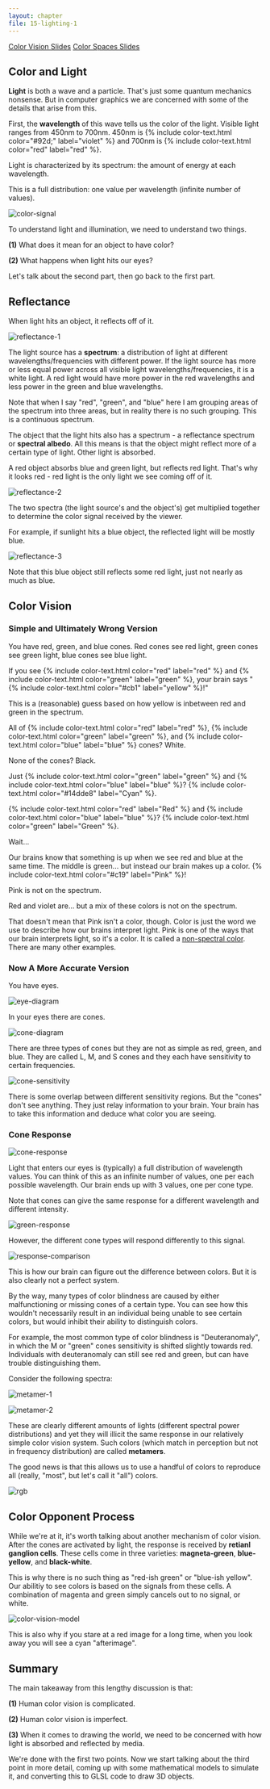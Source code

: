 ```yaml
---
layout: chapter
file: 15-lighting-1
---
```


<a href="https://docs.google.com/presentation/d/1h7SDIqSg65Dhmk5JUjy2eDYeFzDlshwJR6g7AbW9rzs/edit?usp=sharing" class="btn btn-info">Color Vision Slides</a>
<a href="https://docs.google.com/presentation/d/1HOH6K5gQsiKgZ8JCTKvI9qUXOKuzuGs4Mef0cGv-tYQ/edit?usp=sharing" class="btn btn-info">Color Spaces Slides</a>

## Color and Light

**Light** is both a wave and a particle.
That's just some quantum mechanics nonsense.
But in computer graphics we are concerned with some of the details that arise from this.

First, the **wavelength** of this wave tells us the color of the light.
Visible light ranges from 450nm to 700nm.
450nm is {% include color-text.html color="#92d;" label="violet" %} and 700nm is {% include color-text.html color="red" label="red" %}.

Light is characterized by its spectrum: the amount of energy at each wavelength.

This is a full distribution: one value per wavelength (infinite number of values).

![color-signal](15-figure-color-signal.png)

To understand light and illumination, we need to understand two things.

**(1)** What does it mean for an object to have color?

**(2)** What happens when light hits our eyes?


Let's talk about the second part, then go back to the first part.


## Reflectance

When light hits an object, it reflects off of it.

![reflectance-1](15-figure-reflectance-1.svg)

The light source has a **spectrum**: a distribution of light at different wavelengths/frequencies with different power.
If the light source has more or less equal power across all visible light wavelengths/frequencies, it is a white light.
A red light would have more power in the red wavelengths and less power in the green and blue wavelengths.

<div class="well well-sm">
Note that when I say "red", "green", and "blue" here I am grouping areas of the spectrum into three areas,
but in reality there is no such grouping.
This is a continuous spectrum.
</div>

The object that the light hits also has a spectrum - a reflectance spectrum or **spectral albedo**.
All this means is that the object might reflect more of a certain type of light.
Other light is absorbed.

A red object absorbs blue and green light, but reflects red light.
That's why it looks red - red light is the only light we see coming off of it.

![reflectance-2](15-figure-reflectance-2.png)

The two spectra (the light source's and the object's) get multiplied together to determine the color signal received by the viewer.

For example, if sunlight hits a blue object, the reflected light will be mostly blue.

![reflectance-3](15-figure-reflectance-3.png)

Note that this blue object still reflects some red light, just not nearly as much as blue.



## Color Vision

### Simple and Ultimately Wrong Version

You have red, green, and blue cones.
Red cones see red light, green cones see green light, blue cones see blue light.

If you see {% include color-text.html color="red" label="red" %} and {% include color-text.html color="green" label="green" %},
your brain says "{% include color-text.html color="#cb1" label="yellow" %}!"

This is a (reasonable) guess based on how yellow is inbetween red and green in the spectrum.

All of {% include color-text.html color="red" label="red" %}, {% include color-text.html color="green" label="green" %}, and {% include color-text.html color="blue" label="blue" %} cones? White.

None of the cones? Black.

Just {% include color-text.html color="green" label="green" %} and {% include color-text.html color="blue" label="blue" %}? {% include color-text.html color="#14dde8" label="Cyan" %}.

{% include color-text.html color="red" label="Red" %} and {% include color-text.html color="blue" label="blue" %}? {% include color-text.html color="green" label="Green" %}.

Wait...

Our brains know that something is up when we see red and blue at the same time.
The middle is green... but instead our brain makes up a color.
{% include color-text.html color="#c19" label="Pink" %}!

Pink is not on the spectrum.

Red and violet are... but a mix of these colors is not on the spectrum.

That doesn't mean that Pink isn't a color, though.
Color is just the word we use to describe how our brains interpret light.
Pink is one of the ways that our brain interprets light, so it's a color.
It is called a [non-spectral color](https://en.wikipedia.org/wiki/Spectral_color#Non-spectral_colors).
There are many other examples.


### Now A More Accurate Version

You have eyes.

![eye-diagram](15-figure-eye-diagram.png)

In your eyes there are cones.

![cone-diagram](15-figure-cone-diagram.png)

There are three types of cones but they are not as simple as red, green, and blue.
They are called L, M, and S cones and they each have sensitivity to certain frequencies.

![cone-sensitivity](15-figure-cone-sensitivity.png)

There is some overlap between different sensitivity regions.
But the "cones" don't see anything.
They just relay information to your brain.
Your brain has to take this information and deduce what color you are seeing.



### Cone Response

![cone-response](15-figure-cone-response.png)

Light that enters our eyes is (typically) a full distribution of wavelength values.
You can think of this as an infinite number of values, one per each possible wavelength.
Our brain ends up with 3 values, one per cone type.

Note that cones can give the same response for a different wavelength and different intensity.

![green-response](15-figure-green-response.png)

However, the different cone types will respond differently to this signal.

![response-comparison](15-figure-response-comparison.png)

This is how our brain can figure out the difference between colors.
But it is also clearly not a perfect system.

<div class="well well-sm">
  By the way, many types of color blindness are caused by either malfunctioning or missing cones of a certain type.
  You can see how this wouldn't necessarily result in an individual being unable to see certain colors,
  but would inhibit their ability to distinguish colors.

  For example, the most common type of color blindness is "Deuteranomaly",
  in which the M or "green" cones sensitivity is shifted slightly towards red.
  Individuals with deuteranomaly can still see red and green, but can have trouble distinguishing them.
</div>

Consider the following spectra:

![metamer-1](15-figure-metamer-1.png)

![metamer-2](15-figure-metamer-2.png)

These are clearly different amounts of lights (different spectral power distributions)
and yet they will illicit the same response in our relatively simple color vision system.
Such colors (which match in perception but not in frequency distribution) are called **metamers**.

The good news is that this allows us to use a handful of colors to reproduce all (really, "most", but let's call it "all") colors.

![rgb](15-figure-rgb.png)



## Color Opponent Process

While we're at it, it's worth talking about another mechanism of color vision.
After the cones are activated by light, the response is received by **retianl ganglion cells**.
These cells come in three varieties: **magneta-green**, **blue-yellow**, and **black-white**.

This is why there is no such thing as "red-ish green" or "blue-ish yellow".
Our abilitiy to see colors is based on the signals from these cells.
A combination of magenta and green simply cancels out to no signal, or white.

![color-vision-model](15-figure-color-vision-model.svg)

This is also why if you stare at a red image for a long time, when you look away you will see a cyan "afterimage".


## Summary

The main takeaway from this lengthy discussion is that:

**(1)** Human color vision is complicated.

**(2)** Human color vision is imperfect.

**(3)** When it comes to drawing the world, we need to be concerned with how light is absorbed and reflected by media.

We're done with the first two points.
Now we start talking about the third point in more detail,
coming up with some mathematical models to simulate it,
and converting this to GLSL code to draw 3D objects.
